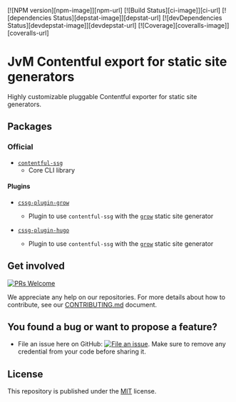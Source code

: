 [![NPM version][npm-image]][npm-url] [![Build Status][ci-image]][ci-url] [![dependencies Status][depstat-image]][depstat-url] [![devDependencies Status][devdepstat-image]][devdepstat-url] [![Coverage][coveralls-image]][coveralls-url]

# JvM Contentful export for static site generators

Highly customizable pluggable Contentful exporter for static site generators.

## Packages

### Official

- [`contentful-ssg`](https://github.com/jungvonmatt/contentful-ssg/tree/main/packages/contentful-ssgn)
  - Core CLI library

#### Plugins

- [`cssg-plugin-grow`](https://github.com/jungvonmatt/contentful-ssg/tree/main/packages/cssg-plugin-grow`)

  - Plugin to use `contentful-ssg` with the [`grow`](https://grow.io/) static site generator

- [`cssg-plugin-hugo`](https://github.com/jungvonmatt/contentful-ssg/tree/main/packages/cssg-plugin-hugo`)
  - Plugin to use `contentful-ssg` with the [`grow`](https://grow.io/) static site generator

## Get involved

[![PRs Welcome](https://img.shields.io/badge/PRs-welcome-brightgreen.svg?maxAge=31557600)](http://makeapullrequest.com)

We appreciate any help on our repositories. For more details about how to
contribute, see our [CONTRIBUTING.md](https://github.com/jungvonmatt/contentful-ssg/blob/main/CONTRIBUTING.md)
document.

## You found a bug or want to propose a feature?

- File an issue here on GitHub: [![File an issue](https://img.shields.io/badge/-Create%20Issue-6cc644.svg?logo=github&maxAge=31557600)](https://github.com/jungvonmatt/contentful-ssg//issues/new). Make sure to remove any credential from your code before sharing it.

## License

This repository is published under the [MIT](LICENSE) license.
